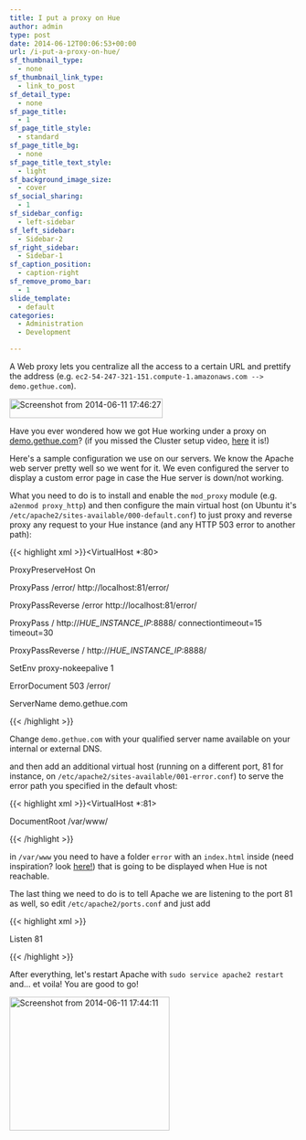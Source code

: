 ```yaml
---
title: I put a proxy on Hue
author: admin
type: post
date: 2014-06-12T00:06:53+00:00
url: /i-put-a-proxy-on-hue/
sf_thumbnail_type:
  - none
sf_thumbnail_link_type:
  - link_to_post
sf_detail_type:
  - none
sf_page_title:
  - 1
sf_page_title_style:
  - standard
sf_page_title_bg:
  - none
sf_page_title_text_style:
  - light
sf_background_image_size:
  - cover
sf_social_sharing:
  - 1
sf_sidebar_config:
  - left-sidebar
sf_left_sidebar:
  - Sidebar-2
sf_right_sidebar:
  - Sidebar-1
sf_caption_position:
  - caption-right
sf_remove_promo_bar:
  - 1
slide_template:
  - default
categories:
  - Administration
  - Development

---
```

A Web proxy lets you centralize all the access to a certain URL and prettify the address (e.g. `ec2-54-247-321-151.compute-1.amazonaws.com --> demo.gethue.com`).

[<img src="https://cdn.gethue.com/uploads/2014/06/Screenshot-from-2014-06-11-174627.png" alt="Screenshot from 2014-06-11 17:46:27" width="268" height="34"  />][1]

Have you ever wondered how we got Hue working under a proxy on [demo.gethue.com][2]? (if you missed the Cluster setup video, [here][3] it is!)

Here's a sample configuration we use on our servers. We know the Apache web server pretty well so we went for it. We even configured the server to display a custom error page in case the Hue server is down/not working.

What you need to do is to install and enable the `mod_proxy` module (e.g. `a2enmod proxy_http`) and then configure the main virtual host (on Ubuntu it's `/etc/apache2/sites-available/000-default.conf`) to just proxy and reverse proxy any request to your Hue instance (and any HTTP 503 error to another path):

{{< highlight xml >}}<VirtualHost *:80>

ProxyPreserveHost On

ProxyPass /error/ http://localhost:81/error/

ProxyPassReverse /error http://localhost:81/error/

ProxyPass / http://_HUE_INSTANCE_IP_:8888/ connectiontimeout=15 timeout=30

ProxyPassReverse / http://_HUE_INSTANCE_IP_:8888/

SetEnv proxy-nokeepalive 1

ErrorDocument 503 /error/

ServerName demo.gethue.com

</VirtualHost>

{{< /highlight >}}

Change `demo.gethue.com` with your qualified server name available on your internal or external DNS.

and then add an additional virtual host (running on a different port, 81 for instance, on `/etc/apache2/sites-available/001-error.conf`) to serve the error path you specified in the default vhost:

{{< highlight xml >}}<VirtualHost *:81>

DocumentRoot /var/www/

</VirtualHost>

{{< /highlight >}}

in `/var/www` you need to have a folder `error` with an `index.html` inside (need inspiration? look [here!][4]) that is going to be displayed when Hue is not reachable.

The last thing we need to do is to tell Apache we are listening to the port 81 as well, so edit `/etc/apache2/ports.conf` and just add

{{< highlight xml >}}

Listen 81

{{< /highlight >}}

After everything, let's restart Apache with `sudo service apache2 restart` and... et voila! You are good to go!

[<img class="aligncenter wp-image-1392" src="https://cdn.gethue.com/uploads/2014/06/Screenshot-from-2014-06-11-174411.png" alt="Screenshot from 2014-06-11 17:44:11" width="280" height="234"  />][5]

 [1]: https://cdn.gethue.com/uploads/2014/06/Screenshot-from-2014-06-11-174627.png
 [2]: http://demo.gethue.com
 [3]: https://gethue.com/hadoop-tutorial-how-to-create-a-real-hadoop-cluster-in-10-minutes/
 [4]: http://demo.gethue.com/error/
 [5]: https://cdn.gethue.com/uploads/2014/06/Screenshot-from-2014-06-11-174411.png
